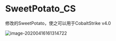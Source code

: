 # SweetPotato_CS
修改的SweetPotato，使之可以用于CobaltStrike v4.0

![image-20200416161314722](https://tva1.sinaimg.cn/large/007S8ZIlgy1gdvoe062kej325f0u0jy7.jpg)